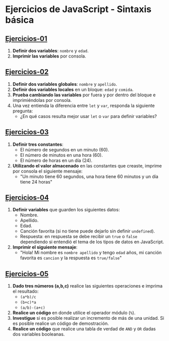 # Ejercicios de JavaScript - Sintaxis básica

## [Ejercicios-01](https://github.com/norbeydanilo/javascript-basico/blob/main/basico/ejercicios-01.js)

1. **Definir dos variables**: `nombre` y `edad`.
2. **Imprimir las variables** por consola.

## [Ejercicios-02](https://github.com/norbeydanilo/javascript-basico/blob/main/basico/ejercicios-02.js)

1. **Definir dos variables globales**: `nombre` y `apellido`.
2. **Definir dos variables locales** en un bloque: `edad` y `comida`.
3. **Prueba cambiando las variables** por fuera y por dentro del bloque e imprimiéndolas por consola.
4. Una vez entienda la diferencia entre `let` y `var`, responda la siguiente pregunta: 
    - ¿En qué casos resulta mejor usar `let` o `var` para definir variables?

## [Ejercicios-03](https://github.com/norbeydanilo/javascript-basico/blob/main/basico/ejercicios-03.js)

1. **Definir tres constantes**:
    - El número de segundos en un minuto (60).
    - El número de minutos en una hora (60).
    - El número de horas en un día (24).
2. **Utilizando el valor almacenado** en las constantes que creaste, imprime por consola el siguiente mensaje:
    - "Un minuto tiene 60 segundos, una hora tiene 60 minutos y un día tiene 24 horas"

## [Ejercicios-04](https://github.com/norbeydanilo/javascript-basico/blob/main/basico/ejercicios-04.js)

1. **Definir variables** que guarden los siguientes datos:
    - Nombre.
    - Apellido.
    - Edad.
    - Canción favorita (si no tiene puede dejarlo sin definir `undefined`).
    - Respuesta: en respuesta se debe recibir un `true` o `false` dependiendo si entendió el tema de los tipos de datos en JavaScript.
2. **Imprimir el siguiente mensaje**:
    - "Hola! Mi nombre es `nombre apellido` y tengo `edad` años, mi canción favorita es `cancion` y la respuesta es `true/false`"

## [Ejercicios-05](https://github.com/norbeydanilo/javascript-basico/blob/main/basico/ejercicios-05.js)

1. **Dado tres números (a,b,c)** realice las siguientes operaciones e imprima el resultado:
    - `(a*b)/c`
    - `(b+c)*a`
    - `(a/b)-(a+c)`
2. **Realice un código** en donde utilice el operador módulo (`%`).
3. **Investigue** si es posible realizar un incremento de más de una unidad. Si es posible realice un código de demostración.
4. **Realice un código** que realice una tabla de verdad de `AND` y `OR` dadas dos variables booleanas.
